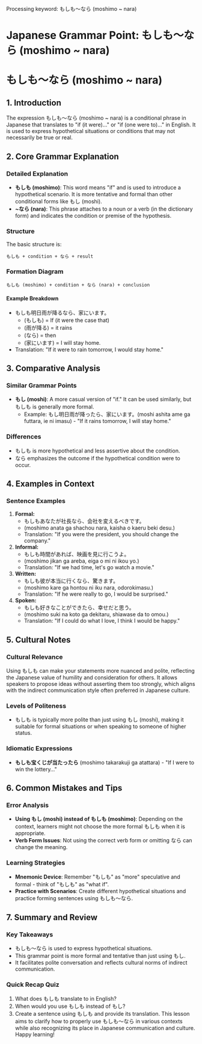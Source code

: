 Processing keyword: もしも～なら (moshimo ~ nara)
# Japanese Grammar Point: もしも～なら (moshimo ~ nara)
# もしも～なら (moshimo ~ nara)
## 1. Introduction
The expression もしも～なら (moshimo ~ nara) is a conditional phrase in Japanese that translates to "if (it were)..." or "if (one were to)..." in English. It is used to express hypothetical situations or conditions that may not necessarily be true or real.
## 2. Core Grammar Explanation
### Detailed Explanation
- **もしも (moshimo)**: This word means "if" and is used to introduce a hypothetical scenario. It is more tentative and formal than other conditional forms like もし (moshi).
- **~なら (nara)**: This phrase attaches to a noun or a verb (in the dictionary form) and indicates the condition or premise of the hypothesis.
### Structure
The basic structure is:
```
もしも + condition + なら + result
```
### Formation Diagram
```
もしも (moshimo) + condition + なら (nara) + conclusion
```
#### Example Breakdown
- もしも明日雨が降るなら、家にいます。
  - (もしも) = If (it were the case that)
  - (雨が降る) = it rains
  - (なら) = then
  - (家にいます) = I will stay home.
- Translation: "If it were to rain tomorrow, I would stay home."
## 3. Comparative Analysis
### Similar Grammar Points
- **もし (moshi)**: A more casual version of "if." It can be used similarly, but もしも is generally more formal.
  - Example: もし明日雨が降ったら、家にいます。(moshi ashita ame ga futtara, ie ni imasu) - "If it rains tomorrow, I will stay home."
### Differences
- もしも is more hypothetical and less assertive about the condition.
- なら emphasizes the outcome if the hypothetical condition were to occur.
## 4. Examples in Context
### Sentence Examples
1. **Formal:** 
   - もしもあなたが社長なら、会社を変えるべきです。
   - (moshimo anata ga shachou nara, kaisha o kaeru beki desu.)
   - Translation: "If you were the president, you should change the company."
2. **Informal:**
   - もしも時間があれば、映画を見に行こうよ。
   - (moshimo jikan ga areba, eiga o mi ni ikou yo.)
   - Translation: "If we had time, let's go watch a movie."
3. **Written:**
   - もしも彼が本当に行くなら、驚きます。
   - (moshimo kare ga hontou ni iku nara, odorokimasu.)
   - Translation: "If he were really to go, I would be surprised."
4. **Spoken:**
   - もしも好きなことができたら、幸せだと思う。
   - (moshimo suki na koto ga dekitaru, shiawase da to omou.)
   - Translation: "If I could do what I love, I think I would be happy."
## 5. Cultural Notes
### Cultural Relevance
Using もしも can make your statements more nuanced and polite, reflecting the Japanese value of humility and consideration for others. It allows speakers to propose ideas without asserting them too strongly, which aligns with the indirect communication style often preferred in Japanese culture.
### Levels of Politeness
- もしも is typically more polite than just using もし (moshi), making it suitable for formal situations or when speaking to someone of higher status.
### Idiomatic Expressions
- **もしも宝くじが当たったら** (moshimo takarakuji ga atattara) - "If I were to win the lottery…"
## 6. Common Mistakes and Tips
### Error Analysis
- **Using もし (moshi) instead of もしも (moshimo)**: Depending on the context, learners might not choose the more formal もしも when it is appropriate.
- **Verb Form Issues**: Not using the correct verb form or omitting なら can change the meaning.
### Learning Strategies
- **Mnemonic Device**: Remember "もしも" as "more" speculative and formal - think of "もしも" as "what if".
- **Practice with Scenarios**: Create different hypothetical situations and practice forming sentences using もしも～なら.
## 7. Summary and Review
### Key Takeaways
- もしも～なら is used to express hypothetical situations.
- This grammar point is more formal and tentative than just using もし.
- It facilitates polite conversation and reflects cultural norms of indirect communication.
### Quick Recap Quiz
1. What does もしも translate to in English?
2. When would you use もしも instead of もし?
3. Create a sentence using もしも and provide its translation.
This lesson aims to clarify how to properly use もしも～なら in various contexts while also recognizing its place in Japanese communication and culture. Happy learning!
